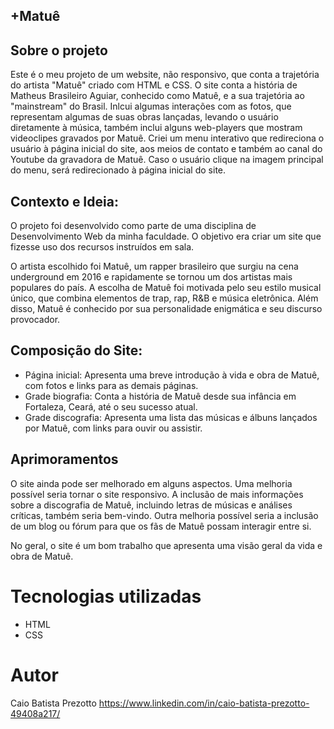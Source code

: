 ## +Matuê

## Sobre o projeto

Este é o meu projeto de um website, não responsivo, que conta a trajetória do artista "Matuê" criado com HTML e CSS. O site conta a história de Matheus Brasileiro Aguiar, conhecido como Matuê, e a sua trajetória ao "mainstream" do Brasil. Inlcui algumas interações com as fotos, que representam algumas de suas obras lançadas, levando o usuário diretamente à música, também inclui alguns web-players que mostram videoclipes gravados por Matuê. Criei um menu interativo que redireciona o usuário à página inicial do site, aos meios de contato e também ao canal do Youtube da gravadora de Matuê. Caso o usuário clique na imagem principal do menu, será redirecionado à página inicial do site.

## Contexto e Ideia:

O projeto foi desenvolvido como parte de uma disciplina de Desenvolvimento Web da minha faculdade. O objetivo era criar um site que fizesse uso dos recursos instruídos em sala. 

O artista escolhido foi Matuê, um rapper brasileiro que surgiu na cena underground em 2016 e rapidamente se tornou um dos artistas mais populares do país. A escolha de Matuê foi motivada pelo seu estilo musical único, que combina elementos de trap, rap, R&B e música eletrônica. Além disso, Matuê é conhecido por sua personalidade enigmática e seu discurso provocador.

## Composição do Site:

- Página inicial: Apresenta uma breve introdução à vida e obra de Matuê, com fotos e links para as demais páginas.
- Grade biografia: Conta a história de Matuê desde sua infância em Fortaleza, Ceará, até o seu sucesso atual.
- Grade discografia: Apresenta uma lista das músicas e álbuns lançados por Matuê, com links para ouvir ou assistir.

## Aprimoramentos

O site ainda pode ser melhorado em alguns aspectos. Uma melhoria possível seria tornar o site responsivo. A inclusão de mais informações sobre a discografia de Matuê, incluindo letras de músicas e análises críticas, também seria bem-vindo. Outra melhoria possível seria a inclusão de um blog ou fórum para que os fãs de Matuê possam interagir entre si.

No geral, o site é um bom trabalho que apresenta uma visão geral da vida e obra de Matuê.

# Tecnologias utilizadas
- HTML
- CSS

# Autor

Caio Batista Prezotto
https://www.linkedin.com/in/caio-batista-prezotto-49408a217/
